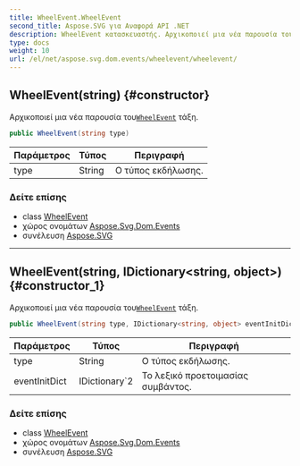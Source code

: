 ```yaml
---
title: WheelEvent.WheelEvent
second_title: Aspose.SVG για Αναφορά API .NET
description: WheelEvent κατασκευαστής. Αρχικοποιεί μια νέα παρουσία τουWheelEvent τάξη.
type: docs
weight: 10
url: /el/net/aspose.svg.dom.events/wheelevent/wheelevent/
---
```

## WheelEvent(string) {#constructor}

Αρχικοποιεί μια νέα παρουσία του[`WheelEvent`](../) τάξη.

```csharp
public WheelEvent(string type)
```

| Παράμετρος | Τύπος | Περιγραφή |
| --- | --- | --- |
| type | String | Ο τύπος εκδήλωσης. |

### Δείτε επίσης

* class [WheelEvent](../)
* χώρος ονομάτων [Aspose.Svg.Dom.Events](../../wheelevent/)
* συνέλευση [Aspose.SVG](../../../)

---

## WheelEvent(string, IDictionary&lt;string, object&gt;) {#constructor_1}

Αρχικοποιεί μια νέα παρουσία του[`WheelEvent`](../) τάξη.

```csharp
public WheelEvent(string type, IDictionary<string, object> eventInitDict)
```

| Παράμετρος | Τύπος | Περιγραφή |
| --- | --- | --- |
| type | String | Ο τύπος εκδήλωσης. |
| eventInitDict | IDictionary`2 | Το λεξικό προετοιμασίας συμβάντος. |

### Δείτε επίσης

* class [WheelEvent](../)
* χώρος ονομάτων [Aspose.Svg.Dom.Events](../../wheelevent/)
* συνέλευση [Aspose.SVG](../../../)


